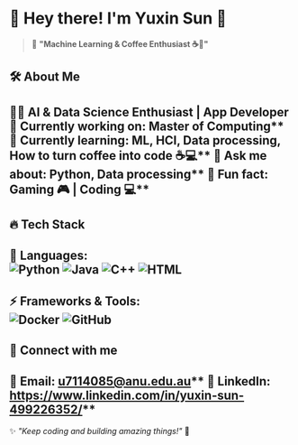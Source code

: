 # 🚀 Hey there! I'm Yuxin Sun 👋  

> 🧠 **"Machine Learning & Coffee Enthusiast ☕🤖"**  

## 🛠 About Me  
👨‍💻 **AI & Data Science Enthusiast | App Developer**  
🔭 **Currently working on:** Master of Computing**
🌱 **Currently learning:** ML, HCI, Data processing, How to turn coffee into code ☕💻**
💬 **Ask me about:** Python, Data processing**
🎨 **Fun fact:** Gaming 🎮 | Coding 💻**
---

## 🔥 Tech Stack  
🚀 **Languages:**  
![Python](https://img.shields.io/badge/Python-3776AB?style=for-the-badge&logo=python&logoColor=white)
![Java](https://img.shields.io/badge/Java-007396?style=for-the-badge&logo=java&logoColor=white)
![C++](https://img.shields.io/badge/C++-00599C?style=for-the-badge&logo=cplusplus&logoColor=white)
![HTML](https://img.shields.io/badge/HTML5-E34F26?style=for-the-badge&logo=html5&logoColor=white)
---

⚡ **Frameworks & Tools:**  
![Docker](https://img.shields.io/badge/Docker-2496ED?style=for-the-badge&logo=docker&logoColor=white)
![GitHub](https://img.shields.io/badge/GitHub-181717?style=for-the-badge&logo=github&logoColor=white)
---

## 🤝 Connect with me  
📧 **Email:** u7114085@anu.edu.au**
💼 **LinkedIn:** https://www.linkedin.com/in/yuxin-sun-499226352/**
---

✨ _"Keep coding and building amazing things!"_ 🚀  

